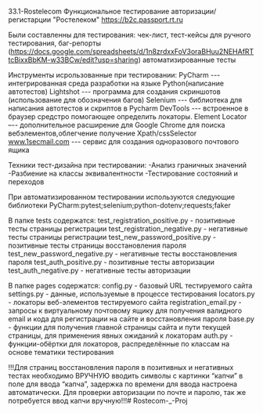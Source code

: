 33.1-Rostelecom
Функциональное тестирование авторизации/регистарции "Ростелеком" https://b2c.passport.rt.ru

Были составленны для тестирования: чек-лист, тест-кейсы для ручного тестирования, баг-репорты (https://docs.google.com/spreadsheets/d/1n8zrdxxFoV3oraBHuu2NEHAfRTtcBixxBbKM-w33BCw/edit?usp=sharing) автоматизированные тесты

Инструменты исрользованные при тестировании: PyCharm --- интегрированная среда разработки на языке Python(написание автотестов) Lightshot --- программа для создания скриншотов (использование для обозначения багов) Selenium --- библиотека для написания автотестов и скриптов в Pycharm DevTools --- встроенное в браузер средстро помогающее определить локаторы. Element Locator –-- дополнительное расширение для Google Chrome для поиска вебэлементов,облегчение получение Xpath/cssSelector www.1secmail.com --- сервис для создания одноразового почтового ящика

Техники тест-дизайна при тестировании: -Анализ граничных значений -Разбиение на классы эквивалентности -Тестирование состояний и переходов

При автоматизированном тестировании используются следующие библиотеки PyCharm:pytest;selenium;python-dotenv;requests;faker

В папке tests содержатся: test_registration_positive.py - позитивные тесты страницы регистрации test_registration_negative.py - негативные тесты страницы регистрации test_new_password_positive.py - позитивные тесты страницы восстановления пароля test_new_password_negative.py - негативные тесты восстановления пароля test_auth_positive.py - позитивные тесты авторизации test_auth_negative.py - негативные тесты авторизации

В папке pages содержатся: config.py - базовый URL тестируемого сайта settings.py - данные, используемые в процессе тестирования locators.py - локаторы веб-элементов тестируемого сайта registration_email.py - запросы к виртуальному почтовому ящику для получения валидного email и кода для регистрации на сайте и восстановления пароля base.py - функции для получения главной страницы сайта и пути текущей страницы, для применения явных ожиданий к локаторам auth.py - функции-обёртки для локаторов, распределённые по классам на основе тематики тестирования

!!!Для страниц восстановления пароля в позитивных и негативных тестах необходимо ВРУЧНУЮ вводить символы с картинки “капчи” в поле для ввода “капча”, задержка по времени для ввода настроена автоматически. Для проверки авторизации по почте и паролю, так же потребуется ввод капчи вручную!!!# Rostecom-_-Proj
